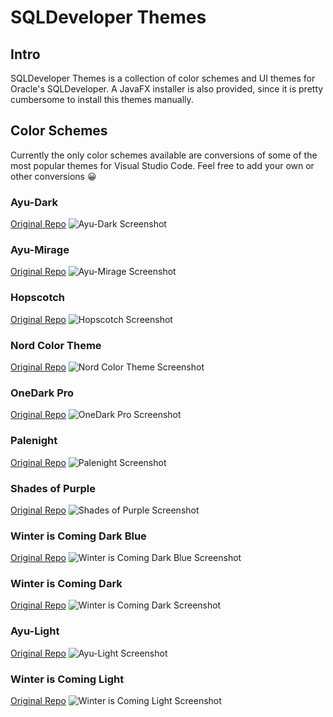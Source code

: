 # SQLDeveloper Themes

## Intro
SQLDeveloper Themes is a collection of color schemes and UI themes for Oracle's 
SQLDeveloper. A JavaFX installer is also provided, since it is pretty cumbersome
to install this themes manually.

## Color Schemes

Currently the only color schemes available are conversions of some of the most
popular themes for Visual Studio Code. Feel free to add your own or other 
conversions 😀

### Ayu-Dark
[Original Repo](https://github.com/ayu-theme/vscode-ayu)
![Ayu-Dark Screenshot](img/schemes/ayu-dark.png)

### Ayu-Mirage
[Original Repo](https://github.com/ayu-theme/vscode-ayu)
![Ayu-Mirage Screenshot](img/schemes/ayu-mirage.png)

### Hopscotch
[Original Repo](https://github.com/idleberg/vscode-hopscotch)
![Hopscotch Screenshot](img/schemes/Hopscotch.png)

### Nord Color Theme
[Original Repo](https://github.com/arcticicestudio/nord-visual-studio-code)
![Nord Color Theme Screenshot](img/schemes/nord.png)

### OneDark Pro
[Original Repo](https://github.com/Binaryify/OneDark-Pro)
![OneDark Pro Screenshot](img/schemes/onedark-pro.png)

### Palenight
[Original Repo](https://github.com/whizkydee/vscode-material-palenight-theme)
![Palenight Screenshot](img/schemes/palenight.png)

### Shades of Purple
[Original Repo](https://github.com/ahmadawais/shades-of-purple-vscode)
![Shades of Purple Screenshot](img/schemes/shades-of-purple.png)

### Winter is Coming Dark Blue
[Original Repo](https://github.com/johnpapa/vscode-winteriscoming)
![Winter is Coming Dark Blue Screenshot](img/schemes/WinterIsComing-dark-blue.png)

### Winter is Coming Dark
[Original Repo](https://github.com/johnpapa/vscode-winteriscoming)
![Winter is Coming Dark Screenshot](img/schemes/WinterIsComing-dark.png)

### Ayu-Light
[Original Repo](https://github.com/ayu-theme/vscode-ayu)
![Ayu-Light Screenshot](img/schemes/ayu-light.png)

### Winter is Coming Light
[Original Repo](https://github.com/johnpapa/vscode-winteriscoming)
![Winter is Coming Light Screenshot](img/schemes/WinterIsComing-light.png)